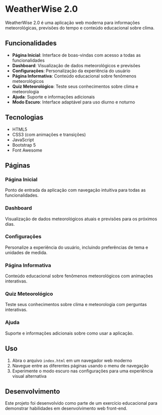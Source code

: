# WeatherWise 2.0

WeatherWise 2.0 é uma aplicação web moderna para informações meteorológicas, previsões do tempo e conteúdo educacional sobre clima.

## Funcionalidades

- **Página Inicial**: Interface de boas-vindas com acesso a todas as funcionalidades
- **Dashboard**: Visualização de dados meteorológicos e previsões
- **Configurações**: Personalização da experiência do usuário
- **Página Informativa**: Conteúdo educacional sobre fenômenos meteorológicos
- **Quiz Meteorológico**: Teste seus conhecimentos sobre clima e meteorologia
- **Ajuda**: Suporte e informações adicionais
- **Modo Escuro**: Interface adaptável para uso diurno e noturno

## Tecnologias

- HTML5
- CSS3 (com animações e transições)
- JavaScript
- Bootstrap 5
- Font Awesome

## Páginas

### Página Inicial
Ponto de entrada da aplicação com navegação intuitiva para todas as funcionalidades.

### Dashboard
Visualização de dados meteorológicos atuais e previsões para os próximos dias.

### Configurações
Personalize a experiência do usuário, incluindo preferências de tema e unidades de medida.

### Página Informativa
Conteúdo educacional sobre fenômenos meteorológicos com animações interativas.

### Quiz Meteorológico
Teste seus conhecimentos sobre clima e meteorologia com perguntas interativas.

### Ajuda
Suporte e informações adicionais sobre como usar a aplicação.

## Uso

1. Abra o arquivo `index.html` em um navegador web moderno
2. Navegue entre as diferentes páginas usando o menu de navegação
3. Experimente o modo escuro nas configurações para uma experiência visual alternativa

## Desenvolvimento

Este projeto foi desenvolvido como parte de um exercício educacional para demonstrar habilidades em desenvolvimento web front-end.
